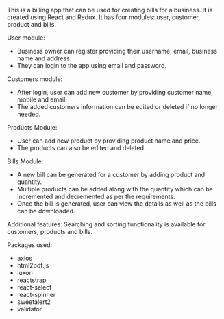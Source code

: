 This is a billing app that can be used for creating bills for a business. It is created using  React and Redux. It has four modules: user, customer, product and bills.

User module:
- Business owner can register providing their username, email,  business name and address. 
- They can login to the app using email and password.

Customers module:
- After login, user can add new customer by providing customer name, mobile and email.
- The added customers information can be edited or deleted if no longer needed.

Products Module:
- User can add new product by providing product name and price.
- The products can also be edited and deleted.

Bills Module:
- A new bill can be generated for a customer by adding product and quantity.
- Multiple products can be added along with the quantity which can be incremented and decremented as per the requirements.
- Once the bill is generated, user can view the details as well as the bills can be downloaded.

Additional features:
Searching and sorting functionality is available for customers, products and bills.

Packages used: 
- axios 
- html2pdf.js
- luxon 
- reactstrap
- react-select 
- react-spinner 
- sweetalert2 
- validator
